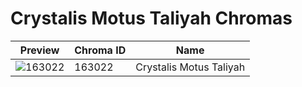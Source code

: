 # Crystalis Motus Taliyah Chromas



| Preview | Chroma ID | Name |
|---------|-----------|------|
| ![163022](https://raw.communitydragon.org/latest/plugins/rcp-be-lol-game-data/global/default/v1/champion-chroma-images/163/163022.png) | 163022 | Crystalis Motus Taliyah |